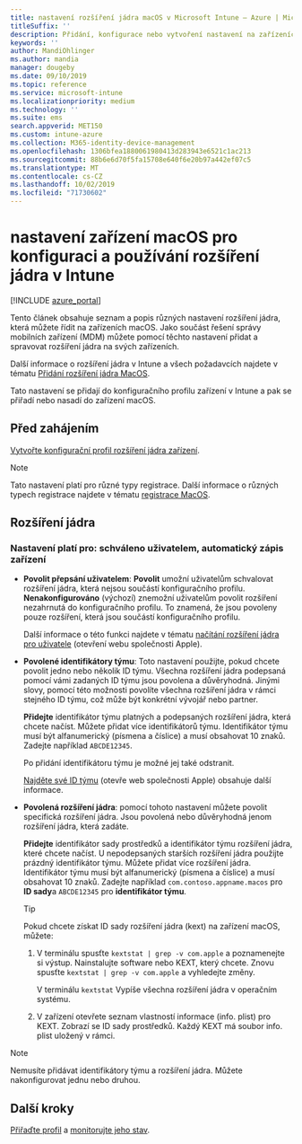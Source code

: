 ```yaml
---
title: nastavení rozšíření jádra macOS v Microsoft Intune – Azure | Microsoft Docs
titleSuffix: ''
description: Přidání, konfigurace nebo vytvoření nastavení na zařízeních macOS pro použití rozšíření jádra. Umožňuje také uživatelům přepsat schválená rozšíření, umožnit všechna rozšíření z identifikátoru týmu nebo v Microsoft Intune umožnit specifická rozšíření nebo aplikace.
keywords: ''
author: MandiOhlinger
ms.author: mandia
manager: dougeby
ms.date: 09/10/2019
ms.topic: reference
ms.service: microsoft-intune
ms.localizationpriority: medium
ms.technology: ''
ms.suite: ems
search.appverid: MET150
ms.custom: intune-azure
ms.collection: M365-identity-device-management
ms.openlocfilehash: 1306bfea1880061980413d283943e6521c1ac213
ms.sourcegitcommit: 88b6e6d70f5fa15708e640f6e20b97a442ef07c5
ms.translationtype: MT
ms.contentlocale: cs-CZ
ms.lasthandoff: 10/02/2019
ms.locfileid: "71730602"
---
```

# <a name="macos-device-settings-to-configure-and-use-kernel-extensions-in-intune"></a>nastavení zařízení macOS pro konfiguraci a používání rozšíření jádra v Intune

[!INCLUDE [azure_portal](../includes/azure_portal.md)]

Tento článek obsahuje seznam a popis různých nastavení rozšíření jádra, která můžete řídit na zařízeních macOS. Jako součást řešení správy mobilních zařízení (MDM) můžete pomocí těchto nastavení přidat a spravovat rozšíření jádra na svých zařízeních.

Další informace o rozšíření jádra v Intune a všech požadavcích najdete v tématu [Přidání rozšíření jádra MacOS](../kernel-extensions-overview-macos.md).

Tato nastavení se přidají do konfiguračního profilu zařízení v Intune a pak se přiřadí nebo nasadí do zařízení macOS.

## <a name="before-you-begin"></a>Před zahájením

[Vytvořte konfigurační profil rozšíření jádra zařízení](../kernel-extensions-overview-macos.md).

> [!NOTE]
> Tato nastavení platí pro různé typy registrace. Další informace o různých typech registrace najdete v tématu [registrace MacOS](../macos-enroll.md).

## <a name="kernel-extensions"></a>Rozšíření jádra

### <a name="settings-apply-to-user-approved-automated-device-enrollment"></a>Nastavení platí pro: schváleno uživatelem, automatický zápis zařízení

- **Povolit přepsání uživatelem**: **Povolit** umožní uživatelům schvalovat rozšíření jádra, která nejsou součástí konfiguračního profilu. **Nenakonfigurováno** (výchozí) znemožní uživatelům povolit rozšíření nezahrnutá do konfiguračního profilu. To znamená, že jsou povoleny pouze rozšíření, která jsou součástí konfiguračního profilu.

  Další informace o této funkci najdete v tématu [načítání rozšíření jádra pro uživatele](https://developer.apple.com/library/archive/technotes/tn2459/_index.html) (otevření webu společnosti Apple).

- **Povolené identifikátory týmu**: Toto nastavení použijte, pokud chcete povolit jedno nebo několik ID týmu. Všechna rozšíření jádra podepsaná pomocí vámi zadaných ID týmu jsou povolena a důvěryhodná. Jinými slovy, pomocí této možnosti povolíte všechna rozšíření jádra v rámci stejného ID týmu, což může být konkrétní vývojář nebo partner.

  **Přidejte** identifikátor týmu platných a podepsaných rozšíření jádra, která chcete načíst. Můžete přidat více identifikátorů týmu. Identifikátor týmu musí být alfanumerický (písmena a číslice) a musí obsahovat 10 znaků. Zadejte například `ABCDE12345`.

  Po přidání identifikátoru týmu je možné jej také odstranit.

  [Najděte své ID týmu](https://help.apple.com/developer-account/#/dev55c3c710c) (otevře web společnosti Apple) obsahuje další informace.

- **Povolená rozšíření jádra**: pomocí tohoto nastavení můžete povolit specifická rozšíření jádra. Jsou povolená nebo důvěryhodná jenom rozšíření jádra, která zadáte. 

  **Přidejte** identifikátor sady prostředků a identifikátor týmu rozšíření jádra, které chcete načíst. U nepodepsaných starších rozšíření jádra použijte prázdný identifikátor týmu. Můžete přidat více rozšíření jádra. Identifikátor týmu musí být alfanumerický (písmena a číslice) a musí obsahovat 10 znaků. Zadejte například `com.contoso.appname.macos` pro **ID sady**a `ABCDE12345` pro **identifikátor týmu**.

  > [!TIP]
  > Pokud chcete získat ID sady rozšíření jádra (kext) na zařízení macOS, můžete:
  >
  > 1. V terminálu spusťte `kextstat | grep -v com.apple` a poznamenejte si výstup. Nainstalujte software nebo KEXT, který chcete. Znovu spusťte `kextstat | grep -v com.apple` a vyhledejte změny.
  >
  >    V terminálu `kextstat` Vypíše všechna rozšíření jádra v operačním systému. 
  >
  > 2. V zařízení otevřete seznam vlastností informace (info. plist) pro KEXT. Zobrazí se ID sady prostředků. Každý KEXT má soubor info. plist uložený v rámci. 

> [!NOTE]
> Nemusíte přidávat identifikátory týmu a rozšíření jádra. Můžete nakonfigurovat jednu nebo druhou.

## <a name="next-steps"></a>Další kroky

[Přiřaďte profil](../device-profile-assign.md) a [monitorujte jeho stav](../device-profile-monitor.md).
